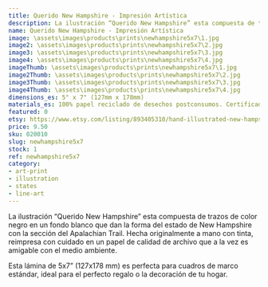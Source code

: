 ```yaml
---
title: Querido New Hampshire - Impresión Artística
description: La ilustración “Querido New Hampshire” esta compuesta de trazos de color negro en un fondo blanco que dan la forma del estado de New Hampshire con la sección del Apalachian Trail. Hecha originalmente a mano con tinta, reimpresa con cuidado en un papel de calidad de archivo que a la vez es amigable con el medio ambiente.
name: Querido New Hampshire - Impresión Artística
image: \assets\images\products\prints\newhampshire5x7\1.jpg
image2: \assets\images\products\prints\newhampshire5x7\2.jpg
image3: \assets\images\products\prints\newhampshire5x7\3.jpg
image4: \assets\images\products\prints\newhampshire5x7\4.jpg
imageThumb: \assets\images\products\prints\newhampshire5x7\1.jpg
image2Thumb: \assets\images\products\prints\newhampshire5x7\2.jpg
image3Thumb: \assets\images\products\prints\newhampshire5x7\3.jpg
image4Thumb: \assets\images\products\prints\newhampshire5x7\4.jpg
dimensions_es: 5" x 7" (127mm x 178mm)
materials_es: 100% papel reciclado de desechos postconsumos. Certificado FSC.
featured: 0
etsy: https://www.etsy.com/listing/893405310/hand-illustrated-new-hampshire
price: 9.50
sku: 020010
slug: newhampshire5x7
stock: 1
ref: newhampshire5x7
category:
- art-print
- illustration
- states
- line-art
---
```

La ilustración “Querido New Hampshire” esta compuesta de trazos de color negro en un fondo blanco que dan la forma del estado de New Hampshire con la sección del Apalachian Trail. Hecha originalmente a mano con tinta, reimpresa con cuidado en un papel de calidad de archivo que a la vez es amigable con el medio ambiente.

Esta lámina de 5x7” (127x178 mm) es perfecta para cuadros de marco estándar, ideal para el perfecto regalo o la decoración de tu hogar.

